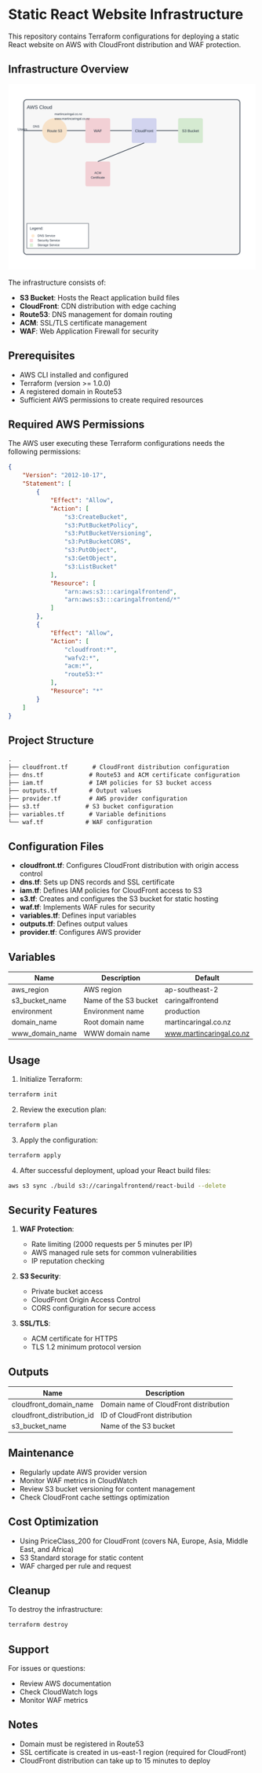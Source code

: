 # Static React Website Infrastructure

This repository contains Terraform configurations for deploying a static React website on AWS with CloudFront distribution and WAF protection.

## Infrastructure Overview

![Architecture](aws-architecture.svg)

The infrastructure consists of:

- **S3 Bucket**: Hosts the React application build files
- **CloudFront**: CDN distribution with edge caching
- **Route53**: DNS management for domain routing
- **ACM**: SSL/TLS certificate management
- **WAF**: Web Application Firewall for security

## Prerequisites

- AWS CLI installed and configured
- Terraform (version >= 1.0.0)
- A registered domain in Route53
- Sufficient AWS permissions to create required resources

## Required AWS Permissions

The AWS user executing these Terraform configurations needs the following permissions:
```json
{
    "Version": "2012-10-17",
    "Statement": [
        {
            "Effect": "Allow",
            "Action": [
                "s3:CreateBucket",
                "s3:PutBucketPolicy",
                "s3:PutBucketVersioning",
                "s3:PutBucketCORS",
                "s3:PutObject",
                "s3:GetObject",
                "s3:ListBucket"
            ],
            "Resource": [
                "arn:aws:s3:::caringalfrontend",
                "arn:aws:s3:::caringalfrontend/*"
            ]
        },
        {
            "Effect": "Allow",
            "Action": [
                "cloudfront:*",
                "wafv2:*",
                "acm:*",
                "route53:*"
            ],
            "Resource": "*"
        }
    ]
}
```

## Project Structure

```plaintext
.
├── cloudfront.tf       # CloudFront distribution configuration
├── dns.tf             # Route53 and ACM certificate configuration
├── iam.tf             # IAM policies for S3 bucket access
├── outputs.tf         # Output values
├── provider.tf        # AWS provider configuration
├── s3.tf             # S3 bucket configuration
├── variables.tf       # Variable definitions
└── waf.tf            # WAF configuration
```

## Configuration Files

- **cloudfront.tf**: Configures CloudFront distribution with origin access control
- **dns.tf**: Sets up DNS records and SSL certificate
- **iam.tf**: Defines IAM policies for CloudFront access to S3
- **s3.tf**: Creates and configures the S3 bucket for static hosting
- **waf.tf**: Implements WAF rules for security
- **variables.tf**: Defines input variables
- **outputs.tf**: Defines output values
- **provider.tf**: Configures AWS provider

## Variables

| Name | Description | Default |
|------|-------------|---------|
| aws_region | AWS region | ap-southeast-2 |
| s3_bucket_name | Name of the S3 bucket | caringalfrontend |
| environment | Environment name | production |
| domain_name | Root domain name | martincaringal.co.nz |
| www_domain_name | WWW domain name | www.martincaringal.co.nz |

## Usage

1. Initialize Terraform:
```bash
terraform init
```

2. Review the execution plan:
```bash
terraform plan
```

3. Apply the configuration:
```bash
terraform apply
```

4. After successful deployment, upload your React build files:
```bash
aws s3 sync ./build s3://caringalfrontend/react-build --delete
```

## Security Features

1. **WAF Protection**:
   - Rate limiting (2000 requests per 5 minutes per IP)
   - AWS managed rule sets for common vulnerabilities
   - IP reputation checking

2. **S3 Security**:
   - Private bucket access
   - CloudFront Origin Access Control
   - CORS configuration for secure access

3. **SSL/TLS**:
   - ACM certificate for HTTPS
   - TLS 1.2 minimum protocol version

## Outputs

| Name | Description |
|------|-------------|
| cloudfront_domain_name | Domain name of CloudFront distribution |
| cloudfront_distribution_id | ID of CloudFront distribution |
| s3_bucket_name | Name of the S3 bucket |

## Maintenance

- Regularly update AWS provider version
- Monitor WAF metrics in CloudWatch
- Review S3 bucket versioning for content management
- Check CloudFront cache settings optimization

## Cost Optimization

- Using PriceClass_200 for CloudFront (covers NA, Europe, Asia, Middle East, and Africa)
- S3 Standard storage for static content
- WAF charged per rule and request

## Cleanup

To destroy the infrastructure:
```bash
terraform destroy
```

## Support

For issues or questions:
- Review AWS documentation
- Check CloudWatch logs
- Monitor WAF metrics

## Notes

- Domain must be registered in Route53
- SSL certificate is created in us-east-1 region (required for CloudFront)
- CloudFront distribution can take up to 15 minutes to deploy